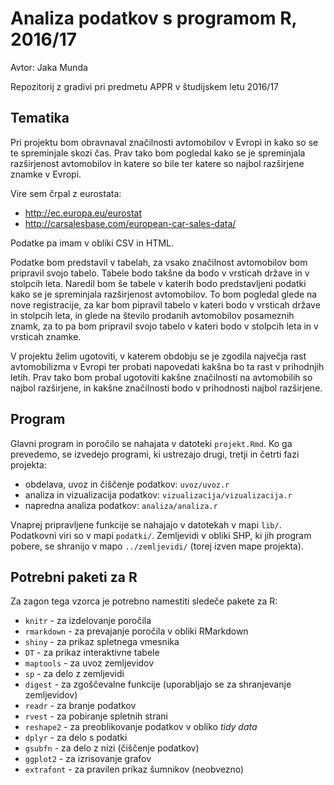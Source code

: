 # Analiza podatkov s programom R, 2016/17

Avtor: Jaka Munda

Repozitorij z gradivi pri predmetu APPR v študijskem letu 2016/17

## Tematika

Pri projektu bom obravnaval značilnosti avtomobilov v Evropi in kako so se te spreminjale skozi čas. Prav tako bom pogledal kako se je spreminjala razširjenost avtomobilov in katere so bile ter katere so najbol razširjene znamke v Evropi. 

Vire sem črpal z eurostata:

- http://ec.europa.eu/eurostat
- http://carsalesbase.com/european-car-sales-data/

Podatke pa imam v obliki CSV in HTML. 

Podatke bom predstavil v tabelah, za vsako značilnost avtomobilov bom pripravil svojo tabelo. Tabele bodo takšne da bodo v vrsticah države in v stolpcih leta. Naredil bom še tabele v katerih bodo predstavljeni podatki kako se je spreminjala razširjenost avtomobilov. To bom pogledal glede na nove registracije, za kar bom pipravil tabelo v kateri bodo v vrsticah države in stolpcih leta, in glede na število prodanih avtomobilov posameznih znamk, za to pa bom pripravil svojo tabelo v kateri bodo v stolpcih leta in v vrsticah znamke.

V projektu želim ugotoviti, v katerem obdobju se je zgodila največja rast avtomobilizma v Evropi ter probati napovedati kakšna bo ta rast v prihodnjih letih. Prav tako bom probal ugotoviti kakšne značilnosti na avtomobilih so najbol razširjene, in kakšne značilnosti bodo v prihodnosti najbol razširjene.

## Program

Glavni program in poročilo se nahajata v datoteki `projekt.Rmd`. Ko ga prevedemo,
se izvedejo programi, ki ustrezajo drugi, tretji in četrti fazi projekta:

* obdelava, uvoz in čiščenje podatkov: `uvoz/uvoz.r`
* analiza in vizualizacija podatkov: `vizualizacija/vizualizacija.r`
* napredna analiza podatkov: `analiza/analiza.r`

Vnaprej pripravljene funkcije se nahajajo v datotekah v mapi `lib/`. Podatkovni
viri so v mapi `podatki/`. Zemljevidi v obliki SHP, ki jih program pobere, se
shranijo v mapo `../zemljevidi/` (torej izven mape projekta).

## Potrebni paketi za R

Za zagon tega vzorca je potrebno namestiti sledeče pakete za R:

* `knitr` - za izdelovanje poročila
* `rmarkdown` - za prevajanje poročila v obliki RMarkdown
* `shiny` - za prikaz spletnega vmesnika
* `DT` - za prikaz interaktivne tabele
* `maptools` - za uvoz zemljevidov
* `sp` - za delo z zemljevidi
* `digest` - za zgoščevalne funkcije (uporabljajo se za shranjevanje zemljevidov)
* `readr` - za branje podatkov
* `rvest` - za pobiranje spletnih strani
* `reshape2` - za preoblikovanje podatkov v obliko *tidy data*
* `dplyr` - za delo s podatki
* `gsubfn` - za delo z nizi (čiščenje podatkov)
* `ggplot2` - za izrisovanje grafov
* `extrafont` - za pravilen prikaz šumnikov (neobvezno)
